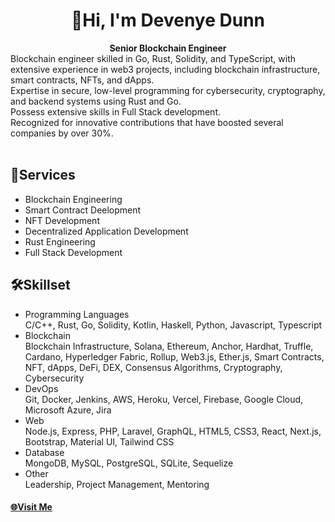 <h1 align="center">👋Hi, I'm Devenye Dunn</h1>

<div align="center">
  <strong>Senior Blockchain Engineer</strong>
</div>
<div align="left">
Blockchain engineer skilled in Go, Rust, Solidity, and TypeScript, with extensive experience in web3 projects, including blockchain infrastructure, smart contracts, NFTs, and dApps.<br />
Expertise in secure, low-level programming for cybersecurity, cryptography, and backend systems using Rust and Go.<br />
Possess extensive skills in Full Stack development.<br />
Recognized for innovative contributions that have boosted several companies by over 30%.<br />
</div>

<br />


## 🎁Services

- Blockchain Engineering
- Smart Contract Deelopment
- NFT Development
- Decentralized Application Development
- Rust Engineering
- Full Stack Development

## 🛠️Skillset

- Programming Languages<br />
  C/C++, Rust, Go, Solidity, Kotlin, Haskell, Python, Javascript, Typescript<br />
- Blockchain<br />
  Blockchain Infrastructure, Solana, Ethereum, Anchor, Hardhat, Truffle, Cardano, Hyperledger Fabric, Rollup, Web3.js, Ether.js, Smart Contracts, NFT, dApps, DeFi, DEX, Consensus Algorithms, Cryptography, Cybersecurity<br />
- DevOps<br />
  Git, Docker, Jenkins, AWS, Heroku, Vercel, Firebase, Google Cloud, Microsoft Azure, Jira<br />
- Web<br />
  Node.js, Express, PHP, Laravel, GraphQL, HTML5, CSS3, React, Next.js, Bootstrap, Material UI, Tailwind CSS<br />
- Database<br />
  MongoDB, MySQL, PostgreSQL, SQLite, Sequelize<br />
- Other<br />
  Leadership, Project Management, Mentoring<br />


<div>
  <h4>
    <a href="https://devenye.github.io/person" target="_blank">
      🌐Visit Me
    </a>
  </h4>
</div>